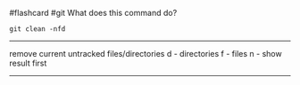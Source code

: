 #flashcard #git
What does this command do?
```
git clean -nfd
```
- - -
remove current untracked files/directories
d - directories
f - files
n - show result first
- - -
